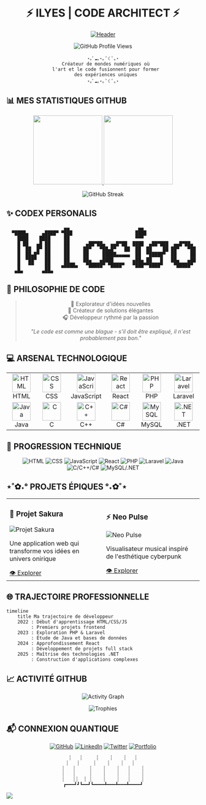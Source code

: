 <div align="center">
  
# ⚡️ ILYES | CODE ARCHITECT ⚡️

[![Header](https://readme-typing-svg.herokuapp.com?font=Fira+Code&size=30&duration=3000&pause=1000&color=F73D89&center=true&vCenter=true&width=600&lines=Bienvenue+dans+mon+laboratoire+de+code;Full+Stack+Developer;Web+et+Software+Engineer)](https://github.com/Ily-es01)

![GitHub Profile Views](https://komarev.com/ghpvc/?username=Ily-es01&color=blueviolet&style=flat-square&label=VISITEURS)

```
⋆｡ﾟ☁︎｡⋆｡ ﾟ☾ ﾟ｡⋆
  Créateur de mondes numériques où
  l'art et le code fusionnent pour former
  des expériences uniques
⋆｡ﾟ☁︎｡⋆｡ ﾟ☾ ﾟ｡⋆
```

</div>

## 📊 MES STATISTIQUES GITHUB

<div align="center">
  <a href="https://github.com/Ily-es01">
    <img height="180em" src="https://github-readme-stats.vercel.app/api?username=Ily-es01&show_icons=true&theme=radical&include_all_commits=true&count_private=true"/>
    <img height="180em" src="https://github-readme-stats.vercel.app/api/top-langs/?username=Ily-es01&layout=compact&langs_count=8&theme=radical"/>
  </a>
  
  ![GitHub Streak](https://github-readme-streak-stats.herokuapp.com/?user=Ily-es01&theme=radical)
</div>

## ✨ CODEX PERSONALIS

```
                     ▄▄                         ▄▄                     
  ▀████▄     ▄████▀ ▀███                       ████                    
    ████    ████     ██                        ▀▀▀                     
    █ ██   ▄█ ██     ██      ▄██▀██▄  ▄▄█▀██  ████  ▄██▀███  ▄▄█▀██▄   
    █  ██  █▀ ██     ██     ██▀   ▀██▄█▀   ██  ██  ██    ██ ██▀   ▀██  
    █  ██▄█▀  ██     ██     ██     █████▄▄▄▄▄  ██  ▀█████▀  ██     ██  
    █  ▀██▀   ██     ██     ██▄   ▄████       ▄██▄ ██   █   ██▄   ▄██  
    █   ▀▀    ██    ▄████▄   ▀█████▀ ▀████▀   ▀███▀▀████▀    ▀█████▀   
   ▄█▄       ▄██▄                                                      
```

## 🧠 PHILOSOPHIE DE CODE

<div align="center">
  
> 🌈 Explorateur d'idées nouvelles  
> 🔮 Créateur de solutions élégantes  
> 🎧 Développeur rythmé par la passion
>
> *"Le code est comme une blague - s'il doit être expliqué, il n'est probablement pas bon."*

</div>

## 💻 ARSENAL TECHNOLOGIQUE

<div align="center">
  <table>
    <tr>
      <td align="center" width="96">
        <img src="https://skillicons.dev/icons?i=html" width="48" height="48" alt="HTML" />
        <br>HTML
      </td>
      <td align="center" width="96">
        <img src="https://skillicons.dev/icons?i=css" width="48" height="48" alt="CSS" />
        <br>CSS
      </td>
      <td align="center" width="96">
        <img src="https://skillicons.dev/icons?i=js" width="48" height="48" alt="JavaScript" />
        <br>JavaScript
      </td>
      <td align="center" width="96">
        <img src="https://skillicons.dev/icons?i=react" width="48" height="48" alt="React" />
        <br>React
      </td>
      <td align="center" width="96">
        <img src="https://skillicons.dev/icons?i=php" width="48" height="48" alt="PHP" />
        <br>PHP
      </td>
      <td align="center" width="96">
        <img src="https://skillicons.dev/icons?i=laravel" width="48" height="48" alt="Laravel" />
        <br>Laravel
      </td>
    </tr>
    <tr>
      <td align="center" width="96">
        <img src="https://skillicons.dev/icons?i=java" width="48" height="48" alt="Java" />
        <br>Java
      </td>
      <td align="center" width="96">
        <img src="https://skillicons.dev/icons?i=c" width="48" height="48" alt="C" />
        <br>C
      </td>
      <td align="center" width="96">
        <img src="https://skillicons.dev/icons?i=cpp" width="48" height="48" alt="C++" />
        <br>C++
      </td>
      <td align="center" width="96">
        <img src="https://skillicons.dev/icons?i=cs" width="48" height="48" alt="C#" />
        <br>C#
      </td>
      <td align="center" width="96">
        <img src="https://skillicons.dev/icons?i=mysql" width="48" height="48" alt="MySQL" />
        <br>MySQL
      </td>
      <td align="center" width="96">
        <img src="https://skillicons.dev/icons?i=dotnet" width="48" height="48" alt=".NET" />
        <br>.NET
      </td>
    </tr>
  </table>
</div>

## 🌟 PROGRESSION TECHNIQUE

<div align="center">
  
  ![HTML](https://progress-bar.dev/90/?title=HTML&width=250&color=e34c26)
  ![CSS](https://progress-bar.dev/85/?title=CSS&width=250&color=264de4)
  ![JavaScript](https://progress-bar.dev/80/?title=JavaScript&width=250&color=f0db4f)
  ![React](https://progress-bar.dev/75/?title=React&width=250&color=61DBFB)
  ![PHP](https://progress-bar.dev/82/?title=PHP&width=250&color=787CB5)
  ![Laravel](https://progress-bar.dev/78/?title=Laravel&width=250&color=FF2D20)
  ![Java](https://progress-bar.dev/70/?title=Java&width=250&color=007396)
  ![C/C++/C#](https://progress-bar.dev/65/?title=C/C++/C%23&width=250&color=A8B9CC)
  ![MySQL/.NET](https://progress-bar.dev/75/?title=MySQL/.NET&width=250&color=00618A)
  
</div>

## ⋆˚✿˖° PROJETS ÉPIQUES °˖✿˚⋆

<table>
  <tr>
    <td width="50%">
      <h3>🌸 Projet Sakura</h3>
      <img src="https://raw.githubusercontent.com/Ily-es01/Ily-es01/main/assets/project1.png" alt="Projet Sakura">
      <p>Une application web qui transforme vos idées en univers onirique</p>
      <a href="https://github.com/Ily-es01/sakura">👁️ Explorer</a>
    </td>
    <td width="50%">
      <h3>⚡ Neo Pulse</h3>
      <img src="https://raw.githubusercontent.com/Ily-es01/Ily-es01/main/assets/project2.png" alt="Neo Pulse">
      <p>Visualisateur musical inspiré de l'esthétique cyberpunk</p>
      <a href="https://github.com/Ily-es01/neopulse">👁️ Explorer</a>
    </td>
  </tr>
</table>

## 🌐 TRAJECTOIRE PROFESSIONNELLE

```mermaid
timeline
    title Ma trajectoire de développeur
    2022 : Début d'apprentissage HTML/CSS/JS
         : Premiers projets frontend
    2023 : Exploration PHP & Laravel
         : Étude de Java et bases de données
    2024 : Approfondissement React
         : Développement de projets full stack
    2025 : Maîtrise des technologies .NET
         : Construction d'applications complexes
```

## 📈 ACTIVITÉ GITHUB

<div align="center">
  
  ![Activity Graph](https://github-readme-activity-graph.vercel.app/graph?username=Ily-es01&theme=react-dark)
  
  ![Trophies](https://github-profile-trophy.vercel.app/?username=Ily-es01&theme=radical&no-frame=true&row=1&column=7)
</div>

## 📬 CONNEXION QUANTIQUE

<div align="center">
  
  [![GitHub](https://img.shields.io/badge/github-%23121011.svg?style=for-the-badge&logo=github&logoColor=white)](https://github.com/Ily-es01)
  [![LinkedIn](https://img.shields.io/badge/-LinkedIn-0077B5?style=for-the-badge&logo=linkedin&logoColor=white)](https://linkedin.com/in/Ily-es01)
  [![Twitter](https://img.shields.io/badge/-Twitter-1DA1F2?style=for-the-badge&logo=twitter&logoColor=white)](https://twitter.com/Ily-es01)
  [![Portfolio](https://img.shields.io/badge/-Portfolio-000000?style=for-the-badge&logo=notion&logoColor=white)](https://Ily-es01.com)
  
  ```
  ┊   ┊     ┊    ┊    ┊   ┊
  ┊   ┊     ┊    ┊    ┊   ┊  
  ┊   ┊     ┊    ┊    ┊   ┊    ┊
  ┊   ┊     ┊    ┊    ┊   ┊    ┊
  ┊   ┊┊  ┊ ┊    ┊    ┊   ┊    ┊
  ┏━━━┛┛┗━━┛┗━━━━┻━━━┻━━━┻━━━━┛
  ```
  
</div>

<!-- Séparateur visuel -->
<img src="https://capsule-render.vercel.app/api?type=waving&color=gradient&height=100&section=footer"/>

<!-- Easter egg caché -->
<!--
  🔍 Vous avez trouvé mon easter egg ! 
  Félicitations pour votre attention aux détails.
  Code secret : IlyesDevMaster2025
-->
